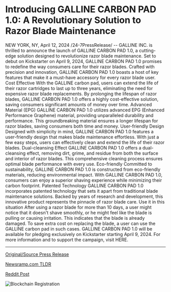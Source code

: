 # Introducing GALLINE CARBON PAD 1.0: A Revolutionary Solution to Razor Blade Maintenance

NEW YORK, NY, April 12, 2024 /24-7PressRelease/ -- GALLINE INC. is thrilled to announce the launch of GALLINE CARBON PAD 1.0, a cutting-edge solution designed to revolutionize razor blade maintenance. Set to debut on Kickstarter on April 9, 2024, GALLINE CARBON PAD 1.0 promises to redefine the way consumers care for their razor blades.  Crafted with precision and innovation, GALLINE CARBON PAD 1.0 boasts a host of key features that make it a must-have accessory for every razor blade user.   Cost Effective With the GALLINE carbon pad, users can extend the life of their razor cartridges to last up to three years, eliminating the need for expensive razor blade replacements. By prolonging the lifespan of razor blades, GALLINE CARBON PAD 1.0 offers a highly cost-effective solution, saving consumers significant amounts of money over time.  Advanced Material (EPG) GALLINE CARBON PAD 1.0 utilizes advanced EPG (Enhanced Performance Graphene) material, providing unparalleled durability and performance. This groundbreaking material ensures a longer lifespan for razor blades, saving consumers both time and money.  User-friendly Design Designed with simplicity in mind, GALLINE CARBON PAD 1.0 features a user-friendly design that makes blade maintenance effortless. With just a few easy steps, users can effectively clean and extend the life of their razor blades.  Dual-cleansing Effect GALLINE CARBON PAD 1.0 offers a dual-cleansing effect, removing dirt, grime, and residue from both the surface and interior of razor blades. This comprehensive cleaning process ensures optimal blade performance with every use.  Eco-friendly Committed to sustainability, GALLINE CARBON PAD 1.0 is constructed from eco-friendly materials, reducing environmental impact. With GALLINE CARBON PAD 1.0, consumers can enjoy a superior shaving experience while minimizing their carbon footprint.  Patented Technology GALLINE CARBON PAD 1.0 incorporates patented technology that sets it apart from traditional blade maintenance solutions. Backed by years of research and development, this innovative product represents the pinnacle of razor blade care.  Use it in this situation After using a razor blade for more than 10 days, a user might notice that it doesn't shave smoothly, or he might feel like the blade is pulling or causing irritation. This indicates that the blade is already damaged. To save extra cost on replacing the blade, a user can use the GALLINE carbon pad in such cases.  GALLINE CARBON PAD 1.0 will be available for pledging exclusively on Kickstarter starting April 9, 2024. For more information and to support the campaign, visit HERE. 

---

[Original/Source Press Release](https://www.24-7pressrelease.com/press-release/509978/introducing-galline-carbon-pad-10-a-revolutionary-solution-to-razor-blade-maintenance)
                    

[Newsramp.com TLDR](None) 



[Reddit Post](https://www.reddit.com/r/newsramp/comments/1c22x4a/galline_inc_launches_galline_carbon_pad_10_on/) 



![Blockchain Registration](https://cdn.newsramp.app/24-7PressRelease/qrcode/244/12/moonXgBw.webp)